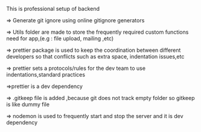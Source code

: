 This is professional setup of backend

=> Generate git ignore using online gitignore generators

=> Utils folder are made to store the frequently required custom functions need for app,(e.g : file upload, mailing ,etc)

=> prettier package  is used to keep the coordination between different developers so that conflicts such as extra space, indentation issues,etc

=> prettier sets a protocols/rules for the dev team to use indentations,standard practices 

=>prettier is a dev dependency

=> .gitkeep file is added ,because git does not track empty folder so gitkeep is like dummy file

=> nodemon is used to frequently start and stop the server and it is dev dependency




